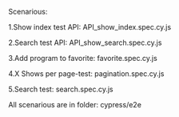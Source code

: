 Scenarious:
<p></p>
<p>1.Show index test API: API_show_index.spec.cy.js</p>
<p>2.Search test API: API_show_search.spec.cy.js</p>
<p>3.Add program to favorite: favorite.spec.cy.js</p>
<p>4.X Shows per page-test: pagination.spec.cy.js</p>
<p>5.Search test: search.spec.cy.js</p>


<p>All scenarious are in folder: cypress/e2e</p>


